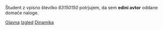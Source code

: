 Študent z vpisno številko _63150150_ potrjujem, da sem __edini avtor__ oddane domače naloge.

[Glavna](https://rawgit.com/Gapi32/stroboskop/master/stroboskop.html)
[Izgled](https://rawgit.com/Gapi32/stroboskop/izgled/stroboskop.html)
[Dinamika](https://rawgit.com/Gapi32/stroboskop/dinamika/stroboskop.html)